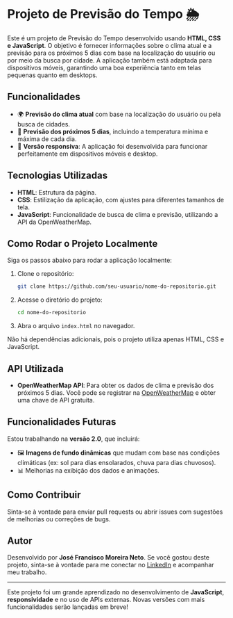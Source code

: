 # Projeto de Previsão do Tempo 🌦️

Este é um projeto de Previsão do Tempo desenvolvido usando **HTML, CSS e JavaScript**. O objetivo é fornecer informações sobre o clima atual e a previsão para os próximos 5 dias com base na localização do usuário ou por meio da busca por cidade. A aplicação também está adaptada para dispositivos móveis, garantindo uma boa experiência tanto em telas pequenas quanto em desktops.

## Funcionalidades

- 🌍 **Previsão do clima atual** com base na localização do usuário ou pela busca de cidades.
- 📅 **Previsão dos próximos 5 dias**, incluindo a temperatura mínima e máxima de cada dia.
- 📱 **Versão responsiva**: A aplicação foi desenvolvida para funcionar perfeitamente em dispositivos móveis e desktop.
  
## Tecnologias Utilizadas

- **HTML**: Estrutura da página.
- **CSS**: Estilização da aplicação, com ajustes para diferentes tamanhos de tela.
- **JavaScript**: Funcionalidade de busca de clima e previsão, utilizando a API da OpenWeatherMap.

## Como Rodar o Projeto Localmente

Siga os passos abaixo para rodar a aplicação localmente:

1. Clone o repositório:
    ```bash
    git clone https://github.com/seu-usuario/nome-do-repositorio.git
    ```

2. Acesse o diretório do projeto:
    ```bash
    cd nome-do-repositorio
    ```

3. Abra o arquivo `index.html` no navegador.

Não há dependências adicionais, pois o projeto utiliza apenas HTML, CSS e JavaScript.

## API Utilizada

- **OpenWeatherMap API**: Para obter os dados de clima e previsão dos próximos 5 dias. Você pode se registrar na [OpenWeatherMap](https://openweathermap.org/) e obter uma chave de API gratuita.

## Funcionalidades Futuras

Estou trabalhando na **versão 2.0**, que incluirá:
- 🖼️ **Imagens de fundo dinâmicas** que mudam com base nas condições climáticas (ex: sol para dias ensolarados, chuva para dias chuvosos).
- 📊 Melhorias na exibição dos dados e animações.

## Como Contribuir

Sinta-se à vontade para enviar pull requests ou abrir issues com sugestões de melhorias ou correções de bugs.

## Autor

Desenvolvido por **José Francisco Moreira Neto**. Se você gostou deste projeto, sinta-se à vontade para me conectar no [LinkedIn](https://www.linkedin.com/in/zequinha/) e acompanhar meu trabalho.

---

Este projeto foi um grande aprendizado no desenvolvimento de **JavaScript**, **responsividade** e no uso de APIs externas. Novas versões com mais funcionalidades serão lançadas em breve!

